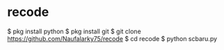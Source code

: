 # recode

$ pkg install python
$ pkg install git
$ git clone https://github.com/Naufalarky75/recode
$ cd recode
$ python scbaru.py
